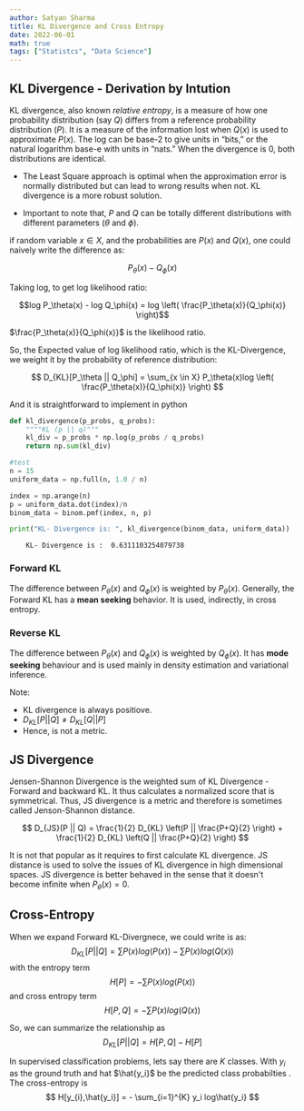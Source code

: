 ```yaml
---
author: Satyan Sharma
title: KL Divergence and Cross Entropy
date: 2022-06-01
math: true
tags: ["Statistcs", "Data Science"]
---
```

## KL Divergence - Derivation by Intution

KL divergence, also known _relative entropy_, is a measure of how one probability distribution (say $Q$) differs from a reference probability distribution ($P$). It is a measure of the information lost when $Q(x)$ is used to approximate $P(x)$.
The log can be base-2 to give units in “bits,” or the natural logarithm base-e with units in “nats.” When the divergence is 0, both distributions are identical.

- The Least Square approach is optimal when the approximation error is normally distributed but can lead to wrong results when not. KL divergence is a more robust solution.

- Important to note that, $P$ and $Q$ can be totally different distributions with different parameters ($\theta$ and $\phi$). 

if random variable $x \in X$, and the probabilities are $P(x)$ and $Q(x)$, one could naively write the difference as:

$$ P_\theta(x) - Q_\phi(x)$$

Taking log, to get log likelihood ratio:

$$log P_\theta(x) - log Q_\phi(x) = log \left( \frac{P_\theta(x)}{Q_\phi(x)} \right)$$

$\frac{P_\theta(x)}{Q_\phi(x)}$ is the likelihood ratio. 

So, the Expected value of log likelihood ratio, which is the KL-Divergence, we weight it by the probability of reference distribution:

$$ 
D_{KL}[P_\theta || Q_\phi] = \sum_{x \in X} P_\theta(x)log \left( \frac{P_\theta(x)}{Q_\phi(x)} \right)
$$

And it is straightforward to implement in python
```python
def kl_divergence(p_probs, q_probs):
    """"KL (p || q)"""
    kl_div = p_probs * np.log(p_probs / q_probs)
    return np.sum(kl_div)

#test
n = 15
uniform_data = np.full(n, 1.0 / n)

index = np.arange(n)
p = uniform_data.dot(index)/n
binom_data = binom.pmf(index, n, p)

print("KL- Divergence is: ", kl_divergence(binom_data, uniform_data))
```
```
    KL- Divergence is :  0.6311103254079738
```

### Forward KL
The difference between $P_\theta(x)$ and $Q_\phi(x)$ is weighted by $P_\theta(x)$. Generally, the Forward KL has a **mean seeking** behavior. It is used, indirectly, in cross entropy.


### Reverse KL
The difference between $P_\theta(x)$ and $Q_\phi(x)$ is weighted by  $Q_\phi(x)$. It has **mode seeking** behaviour and is used mainly in density estimation and variational inference.

Note:
- KL divergence is always positiove.
- $D_{KL}[P||Q] \neq D_{KL}[Q||P]$
- Hence, is not a metric.

## JS Divergence
Jensen-Shannon Divergence  is the weighted sum of KL Divergence - Forward and backward KL. It thus calculates a normalized score that is symmetrical. Thus, JS divergence is a metric and therefore is sometimes called Jenson-Shannon distance.

$$
D_{JS}(P || Q) = \frac{1}{2} D_{KL} \left(P || \frac{P+Q}{2} \right) + \frac{1}{2} D_{KL} \left(Q || \frac{P+Q}{2} \right)
$$

It is not that popular as it requires to first calculate KL divergence. JS distance is used to solve the issues of KL divergence in high dimensional spaces. JS divergence is better behaved in the sense that it doesn't become infinite when 
$P_\theta(x) = 0$.

## Cross-Entropy
When we expand Forward KL-Divergnece, we could write is as:
$$
D_{KL}[P || Q] = \sum P(x)log(P(x)) - \sum P(x)log(Q(x))
$$
with the entropy term
$$
H[P] = - \sum P(x)log(P(x))
$$
and cross entropy term
$$
H[P,Q] = - \sum P(x)log(Q(x))
$$

So, we can summarize the relationship as
$$
D_{KL}[P || Q] = H[P,Q] - H[P]
$$ 

In supervised classification problems, lets say there are $K$ classes. With $y_{i}$ as the ground truth 
and hat $\hat{y_i}$ be the predicted class probabilties . The cross-entropy is 
$$
H[y_{i},\hat{y_i}] = - \sum_{i=1}^{K} y_i log\hat{y_i}
$$
